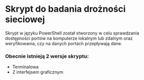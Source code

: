 # Skrypt do badania drożności sieciowej
Skrypt w języku PowerShell został stworzony w celu sprawdzania dostępności portów na komputerze lokalnym lub zdalnym oraz weryfikowania, czy na danych portach przepływają dane.

### Obecnie istnieją 2 wersje skryptu: 
* Terminalowa
* Z interfejsem graficznym


